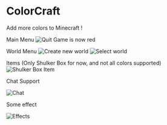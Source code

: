 # ColorCraft
Add more colors to Minecraft !

Main Menu
![Quit Game is now red](https://cdn.modrinth.com/data/cached_images/0414f883179a3f392c2f8d99ff73f7fb572a6ce6.png)

World Menu
![Create new world](https://cdn.modrinth.com/data/cached_images/595a5e0c62efb74848f55d332a183d42634a6c57.png)
![Select world](https://cdn.modrinth.com/data/cached_images/76e1896eb426cc5c6a4e32712a7f9f6430c605e0.png)

Items (Only Shulker Box for now, and not all colors supported)
![Shulker Box Item](https://cdn.modrinth.com/data/cached_images/0677011044ed33e72a69719700bf9bd596daef8b.png)

Chat Support

![Chat](https://cdn.modrinth.com/data/cached_images/f0509b49160e0dd078b62948712c091277de81fa.png)

Some effect

![Effects](https://cdn.modrinth.com/data/cached_images/4645fdc4700dd2f32113933332ae0c9885315625.png)

